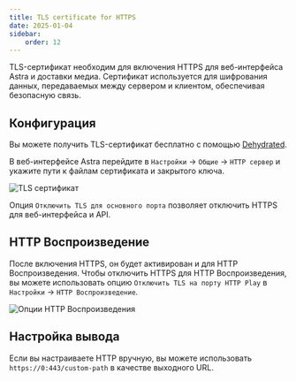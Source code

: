 ```yaml
---
title: TLS certificate for HTTPS
date: 2025-01-04
sidebar:
    order: 12
---
```


TLS-сертификат необходим для включения HTTPS для веб-интерфейса Astra и доставки медиа. Сертификат используется для шифрования данных, передаваемых между сервером и клиентом, обеспечивая безопасную связь.

## Конфигурация

Вы можете получить TLS-сертификат бесплатно с помощью [Dehydrated](/en/articles/tools-and-utilities/dehydrated).

В веб-интерфейсе Astra перейдите в `Настройки` → `Общие` → `HTTP сервер` и укажите пути к файлам сертификата и закрытого ключа.

![TLS сертификат](https://cdn.cesbo.com/help/astra/delivery/http-hls/https/tls-certificate.png)

Опция `Отключить TLS для основного порта` позволяет отключить HTTPS для веб-интерфейса и API.

## HTTP Воспроизведение

После включения HTTPS, он будет активирован и для HTTP Воспроизведения. Чтобы отключить HTTPS для HTTP Воспроизведения, вы можете использовать опцию `Отключить TLS на порту HTTP Play` в `Настройки` → `HTTP Воспроизведение`.

![Опции HTTP Воспроизведения](https://cdn.cesbo.com/help/astra/delivery/http-hls/https/http-play.png)

## Настройка вывода

Если вы настраиваете HTTP вручную, вы можете использовать `https://0:443/custom-path` в качестве выходного URL.